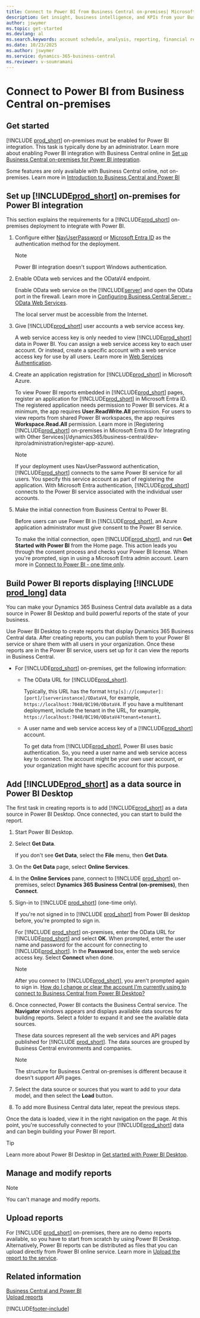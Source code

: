 ```yaml
---
title: Connect to Power BI from Business Central on-premises| Microsoft Docs
description: Get insight, business intelligence, and KPIs from your Business Central data on-premises using Power BI.
author: jswymer
ms.topic: get-started
ms.devlang: al
ms.search.keywords: account schedule, analysis, reporting, financial report, business intelligence, KPI
ms.date: 10/23/2025
ms.author: jswymer
ms.service: dynamics-365-business-central
ms.reviewer: v-soumramani
---
```


# Connect to Power BI from Business Central on-premises

## Get started

[!INCLUDE [prod_short](includes/prod_short.md)] on-premises must be enabled for Power BI integration. This task is typically done by an administrator. Learn more about enabling Power BI integration with Business Central online in [Set up Business Central on-premises for Power BI integration](admin-powerbi-setup.md).

Some features are only available with Business Central online, not on-premises. Learn more in [Introduction to Business Central and Power BI](admin-powerbi.md#get-ready-to-use-power-bi)

## <a name="setup"></a>Set up [!INCLUDE[prod_short](includes/prod_short.md)] on-premises for Power BI integration

This section explains the requirements for a [!INCLUDE[prod_short](includes/prod_short.md)] on-premises deployment to integrate with Power BI.

1. Configure either [NavUserPassword](/dynamics365/business-central/dev-itpro/administration/authenticating-users-with-navuserpassword) or [Microsoft Entra ID](/dynamics365/business-central/dev-itpro/administration/authenticating-users-with-azure-ad-overview) as the authentication method for the deployment.  

   > [!NOTE]
   > Power BI integration doesn't support Windows authentication.

1. Enable OData web services and the ODataV4 endpoint.

   Enable OData web service on the [!INCLUDE[server](includes/server.md)] and open the OData port in the firewall. Learn more in [Configuring Business Central Server - OData Web Services](/dynamics365/business-central/dev-itpro/administration/configure-server-instance#ODataServices).

   The local server must be accessible from the Internet.

1. Give [!INCLUDE[prod_short](includes/prod_short.md)] user accounts a web service access key.

   A web service access key is only needed to view [!INCLUDE[prod_short](includes/prod_short.md)] data in Power BI. You can assign a web service access key to each user account. Or instead, create a specific account with a web service access key for use by all users. Learn more in [Web Services Authentication](/dynamics365/business-central/dev-itpro/webservices/web-services-authentication#generate-a-web-service-access-key).

1. Create an application registration for [!INCLUDE[prod_short](includes/prod_short.md)] in Microsoft Azure.

   To view Power BI reports embedded in [!INCLUDE[prod_short](includes/prod_short.md)] pages, register an application for [!INCLUDE[prod_short](includes/prod_short.md)] in Microsoft Entra ID. The registered application needs permission to Power BI services. At a minimum, the app requires **User.ReadWrite.All** permission. For users to view reports from shared Power BI workspaces, the app requires **Workspace.Read.All** permission. Learn more in [Registering [!INCLUDE[prod_short](includes/prod_short.md)] on-premises in Microsoft Entra ID for Integrating with Other Services](/dynamics365/business-central/dev-itpro/administration/register-app-azure).

   > [!NOTE]
   > If your deployment uses NavUserPassword authentication, [!INCLUDE[prod_short](includes/prod_short.md)] connects to the same Power BI service for all users. You specify this service account as part of registering the application. With Microsoft Entra authentication, [!INCLUDE[prod_short](includes/prod_short.md)] connects to the Power BI service associated with the individual user accounts.

1. Make the initial connection from Business Central to Power BI.

   Before users can use Power BI in [!INCLUDE[prod_short](includes/prod_short.md)], an Azure application administrator must give consent to the Power BI service.

   To make the initial connection, open [!INCLUDE[prod_short](includes/prod_short.md)], and run **Get Started with Power BI** from the Home page. This action leads you through the consent process and checks your Power BI license. When you're prompted, sign in using a Microsoft Entra admin account. Learn more in [Connect to Power BI - one time only](across-working-with-powerbi.md#connect).

## Build Power BI reports displaying [!INCLUDE [prod_long](includes/prod_long.md)] data

You can make your Dynamics 365 Business Central data available as a data source in Power BI Desktop and build powerful reports of the state of your business.

Use Power BI Desktop to create reports that display Dynamics 365 Business Central data. After creating reports, you can publish them to your Power BI service or share them with all users in your organization. Once these reports are in the Power BI service, users set up for it can view the reports in  Business Central.

- For [!INCLUDE[prod_short](includes/prod_short.md)] on-premises, get the following information:

  - The OData URL for [!INCLUDE[prod_short](includes/prod_short.md)].
  
    Typically, this URL has the format `http[s]://[computer]:[port]/[serverinstance]/ODataV4`, for example, `https://localhost:7048/BC190/ODataV4`. If you have a multitenant deployment, include the tenant in the URL, for example, `https://localhost:7048/BC190/ODataV4?tenant=tenant1`.
  - A user name and web service access key of a [!INCLUDE[prod_short](includes/prod_short.md)] account.

    To get data from [!INCLUDE[prod_short](includes/prod_short.md)], Power BI uses basic authentication. So, you need a user name and web service access key to connect. The account might be your own user account, or your organization might have specific account for this purpose.

## <a name="getdata"></a>Add [!INCLUDE[prod_short](includes/prod_short.md)] as a data source in Power BI Desktop

The first task in creating reports is to add [!INCLUDE[prod_short](includes/prod_short.md)] as a data source in Power BI Desktop. Once connected, you can start to build the report.

1. Start Power BI Desktop.
1. Select **Get Data**.

   If you don't see **Get Data**, select the **File** menu, then **Get Data**.
1. On the **Get Data** page, select **Online Services**.
1. In the **Online Services** pane, connect to  [!INCLUDE [prod_short](includes/prod_short.md)] on-premises, select **Dynamics 365 Business Central (on-premises)**, then **Connect**.
1. Sign-in to [!INCLUDE [prod_short](includes/prod_short.md)] (one-time only).

   If you're not signed in to [!INCLUDE [prod_short](includes/prod_short.md)] from Power BI desktop before, you're prompted to sign in.

   For [!INCLUDE [prod_short](includes/prod_short.md)] on-premises, enter the OData URL for [!INCLUDE[prod_short](includes/prod_short.md)] and select **OK**. When prompted, enter the user name and password for the account for connecting to [!INCLUDE[prod_short](includes/prod_short.md)]. In the **Password** box, enter the web service access key. Select **Connect** when done.

   > [!NOTE]  
   > After you connect to [!INCLUDE[prod_short](includes/prod_short.md)], you aren't prompted again to sign in. [How do I change or clear the account I'm currently using to connect to Business Central from Power BI Desktop?](/dynamics365/business-central/power-bi-faq?tabs=designer#perms)

1. Once connected, Power BI contacts the Business Central service. The **Navigator** windows appears and displays available data sources for building reports. Select a folder to expand it and see the available data sources.

   These data sources represent all the web services and API pages published for [!INCLUDE [prod_short](includes/prod_short.md)]. The data sources are grouped by Business Central environments and companies.

   > [!NOTE]
   > The structure for Business Central on-premises is different because it doesn't support API pages.

1. Select the data source or sources that you want to add to your data model, and then select the **Load** button.
1. To add more Business Central data later, repeat the previous steps.

Once the data is loaded, view it in the right navigation on the page. At this point, you're successfully connected to your [!INCLUDE[prod_short](includes/prod_short.md)] data and can begin building your Power BI report.

> [!TIP]
> Learn more about Power BI Desktop in [Get started with Power BI Desktop](/power-bi/fundamentals/desktop-getting-started).

## Manage and modify reports

> [!NOTE]
> You can't manage and modify reports.

## Upload reports

For [!INCLUDE [prod_short](includes/prod_short.md)] on-premises, there are no demo reports available, so you have to start from scratch by using Power BI Desktop. Alternatively, Power BI reports can be distributed as files that you can upload directly from Power BI online service. Learn more in [Upload the report to the service](/power-bi/paginated-reports/paginated-reports-quickstart-aw#upload-the-report-to-the-service).

## Related information

[Business Central and Power BI](admin-powerbi.md)  
[Upload reports](across-working-with-business-central-in-powerbi.md#upload-reports)  

[!INCLUDE[footer-include](includes/footer-banner.md)]

